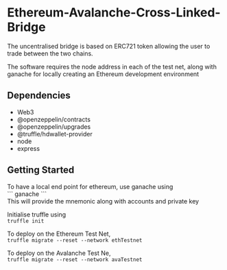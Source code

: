 # Ethereum-Avalanche-Cross-Linked-Bridge

<p>The uncentralised bridge is based on ERC721 token allowing the user to trade between the two chains.</p>
<p>
  The software requires the node address in each of the test net, along with ganache for locally creating an Ethereum development environment
  </p>

<h2><strong>Dependencies</strong></h2>
<ul>
  <li>Web3</li>
  <li>@openzeppelin/contracts</li>
  <li>@openzeppelin/upgrades</li>
  <li>@truffle/hdwallet-provider</li>
  <li>node</li>
  <li>express</li>
 </ul>
 
 
 <h2><strong>Getting Started</strong></h2>
 To have a local end point for ethereum, use ganache using
 <br>
 ```
 ganache
 ```
 <br>
 This will provide the mnemonic along with accounts and private key
 
 Initialise truffle using
 <br>
 ```truffle init ```
 
 To deploy on the Ethereum Test Net, 
 <br>
 ```truffle migrate --reset --network ethTestnet```
 
 To deploy on the Avalanche Test Ne,
 <br>
 ```truffle migrate --reset --network avaTestnet```
  
